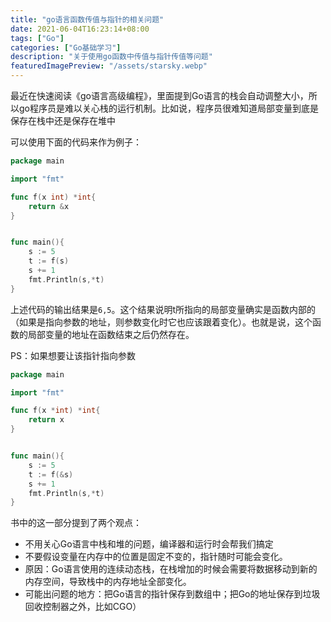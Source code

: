 ```yaml
---
title: "go语言函数传值与指针的相关问题"
date: 2021-06-04T16:23:14+08:00
tags: ["Go"]
categories: ["Go基础学习"]
description: "关于使用go函数中传值与指针传值等问题"
featuredImagePreview: "/assets/starsky.webp"
---
```


最近在快速阅读《go语言高级编程》，里面提到Go语言的栈会自动调整大小，所以go程序员是难以关心栈的运行机制。比如说，程序员很难知道局部变量到底是保存在栈中还是保存在堆中

可以使用下面的代码来作为例子：
```go
package main

import "fmt"

func f(x int) *int{
	return &x
}


func main(){
	s := 5
	t := f(s)
	s += 1
	fmt.Println(s,*t)
}
```
上述代码的输出结果是`6,5`。这个结果说明t所指向的局部变量确实是函数内部的（如果是指向参数的地址，则参数变化时它也应该跟着变化）。也就是说，这个函数的局部变量的地址在函数结束之后仍然存在。

PS：如果想要让该指针指向参数

```go
package main

import "fmt"

func f(x *int) *int{
	return x
}


func main(){
	s := 5
	t := f(&s)
	s += 1
	fmt.Println(s,*t)
}
```

书中的这一部分提到了两个观点：
* 不用关心Go语言中栈和堆的问题，编译器和运行时会帮我们搞定
* 不要假设变量在内存中的位置是固定不变的，指针随时可能会变化。
* 原因：Go语言使用的连续动态栈，在栈增加的时候会需要将数据移动到新的内存空间，导致栈中的内存地址全部变化。
* 可能出问题的地方：把Go语言的指针保存到数组中；把Go的地址保存到垃圾回收控制器之外，比如CGO）